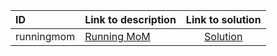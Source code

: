 | ID | Link to description | Link to solution |
|:---|:---|:---:|
| runningmom | [Running MoM](https://open.kattis.com/problems/runningmom) | [Solution](https://github.com/versenyi98/kattis-solutions/tree/main/solutions/Running%20MoM)|
